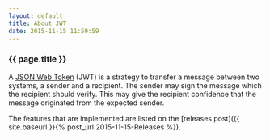 ```yaml
---
layout: default
title: About JWT
date: 2015-11-15 11:59:59
---
```


### {{ page.title }} ###

A [JSON Web Token](https://tools.ietf.org/html/rfc7519) (JWT) is a strategy to transfer a message between two systems, 
a sender and a recipient. The sender may sign the message which the recipient should verify. This may give the recipient 
 confidence that the message originated from the expected sender.
 
 The features that are implemented are listed on the [releases post]({{ site.baseurl }}{% post_url 2015-11-15-Releases %}).
 
